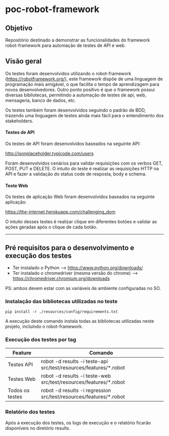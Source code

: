 # poc-robot-framework

## Objetivo
Repositório destinado a demonstrar as funcionalidades do framework robot-framework para automação de testes de API e web.

## Visão geral

Os testes foram desenvolvidos utilizando o robot-framework (https://robotframework.org/), este framework dispõe de uma linguagem de programação mais amigável, o que facilita o tempo de aprendizagem para novos desenvolvedores. Outro ponto positivo é que o framework possui diversas bibliotecas, permitindo a automação de testes de api, web, mensageria, banco de dados, etc.

Os testes também foram desenvolvidos seguindo o padrão de BDD, trazendo uma linguagem de testes ainda mais fácil para o entendimento dos stakeholders.

 
#### Testes de API
Os testes de API foram desenvolvidos baseados na seguinte API:

http://jsonplaceholder.typicode.com/users

Foram desenvolvidos cenários para validar requisições com os verbos GET, POST, PUT e DELETE. O intuito do teste é realizar as requisições HTTP na API e fazer a validação do status code de resposta, body e schema. 

#### Teste Web
Os testes de aplicação Web foram desenvolvidos baseados na seguinte aplicação:

https://the-internet.herokuapp.com/challenging_dom

O intuito desses testes é realizar clique em diferentes botões e validar as ações geradas após o clique de cada botão.


---
## Pré requisitos para o desenvolvimento e execução dos testes
- Ter instalado o Python --> https://www.python.org/downloads/
- Ter instalado o chromedriver (mesma versão do chrome) --> https://chromedriver.chromium.org/downloads

PS: ambos devem estar com as variáveis de ambiente configuradas no SO. 
### Instalação das bibliotecas utilizadas no teste

    pip install -r ./resources/config/requirements.txt

A execução deste comando instala todas as bibliotecas utilizadas neste projeto, incluindo o robot-framework.
### Execução dos testes por tag
| Feature | Comando |
|------|-----------------------------------------------------|
|Testes API| robot -d results -i teste-api src/test/resources/features/*.robot|
|Testes Web|robot -d results -i teste-web src/test/resources/features/*.robot|
|Todos os testes|robot -d results -i regression src/test/resources/features/*.robot|

### Relatório dos testes
Após a execução dos testes, os logs de execução e o relatório ficarão disponíveis no diretório results.